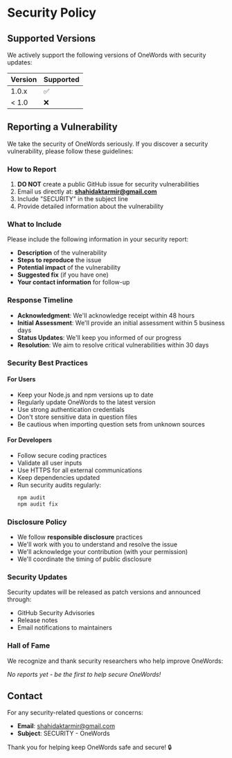 # Security Policy

## Supported Versions

We actively support the following versions of OneWords with security updates:

| Version | Supported          |
| ------- | ------------------ |
| 1.0.x   | :white_check_mark: |
| < 1.0   | :x:                |

## Reporting a Vulnerability

We take the security of OneWords seriously. If you discover a security vulnerability, please follow these guidelines:

### How to Report

1. **DO NOT** create a public GitHub issue for security vulnerabilities
2. Email us directly at: **shahidaktarmir@gmail.com**
3. Include "SECURITY" in the subject line
4. Provide detailed information about the vulnerability

### What to Include

Please include the following information in your security report:

- **Description** of the vulnerability
- **Steps to reproduce** the issue
- **Potential impact** of the vulnerability
- **Suggested fix** (if you have one)
- **Your contact information** for follow-up

### Response Timeline

- **Acknowledgment**: We'll acknowledge receipt within 48 hours
- **Initial Assessment**: We'll provide an initial assessment within 5 business days
- **Status Updates**: We'll keep you informed of our progress
- **Resolution**: We aim to resolve critical vulnerabilities within 30 days

### Security Best Practices

#### For Users

- Keep your Node.js and npm versions up to date
- Regularly update OneWords to the latest version
- Use strong authentication credentials
- Don't store sensitive data in question files
- Be cautious when importing question sets from unknown sources

#### For Developers

- Follow secure coding practices
- Validate all user inputs
- Use HTTPS for all external communications
- Keep dependencies updated
- Run security audits regularly:
  ```bash
  npm audit
  npm audit fix
  ```

### Disclosure Policy

- We follow **responsible disclosure** practices
- We'll work with you to understand and resolve the issue
- We'll acknowledge your contribution (with your permission)
- We'll coordinate the timing of public disclosure

### Security Updates

Security updates will be released as patch versions and announced through:

- GitHub Security Advisories
- Release notes
- Email notifications to maintainers

### Hall of Fame

We recognize and thank security researchers who help improve OneWords:

*No reports yet - be the first to help secure OneWords!*

## Contact

For any security-related questions or concerns:

- **Email**: shahidaktarmir@gmail.com
- **Subject**: SECURITY - OneWords

Thank you for helping keep OneWords safe and secure! 🔒